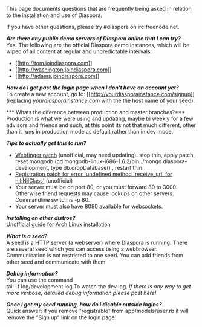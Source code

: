 This page documents questions that are frequently being asked in relation to the installation and use of Diaspora.

If you have other questions, please try #diaspora on irc.freenode.net.

***Are there any public demo servers of Diaspora online that I can try?***<br>
Yes. The following are the official Diaspora demo instances, which will be wiped of all content at regular and unpredictable intervals:

* [[http://tom.joindiaspora.com]]
* [[http://washington.joindiaspora.com]]
* [[http://adams.joindiaspora.com]]


***How do I get past the login page when I don't have an account yet?***<br>
To create a new account, go to:
[[http://yourdiasporainstance.com/signup]] (replacing *yourdiasporainstance.com* with the the host name of your seed).

*** Whats the diference between production and master branches?***<br>
Production is what we were using and updating, maybe bi weekly for a few advisors and friends and such, at this point its not that much different, other than it runs in production mode as default rather than in dev mode.

***Tips to actually get this to run?***<br>

* [Webfinger patch](http://github.com/diaspora/diaspora/issues/issue/83/#issue/83/comment/411202) (unofficial, may need updating).
stop thin, apply patch, reset mongodb (cd mongodb-linux-i686-1.6.2/bin;./mongo diaspora-development, type db.dropDatabase() , restart thin <br>
* [Registration patch for error 'undefined method `receive_url' for nil:NilClass'](http://github.com/diaspora/diaspora/issuesearch?state=open&q=url#issue/14/comment/411064) (unofficial)<br>
* Your server must be on port 80, or you must forward 80 to 3000.  Otherwise friend requests may cause lockups on other servers.  Commandline switch is -p 80.<br>
* Your server must also have 8080 available for websockets.

***Installing on other distros?***<br>
[Unofficial guide for Arch Linux installation](http://www.diederickdevries.net/blog/2010/09/16/diaspora-on-arch/)

***What is a *seed*?***<br>
A seed is a HTTP server (a webserver) where Diaspora is running. There are several seed which you can access using a webbrowser. Communication is not restricted to one seed. You can add friends from other seed and communicate with them. 

***Debug information?***<br>
You can use the command<br>
    tail -f log/development.log
To watch the dev log.  *If there is any way to get more verbose, detailed debug information please post here!*

***Once I get my seed running, how do I disable outside logins?***<br>
Quick answer: If you remove "registrable" from app/models/user.rb it will remove the "Sign up" link on the login page.
